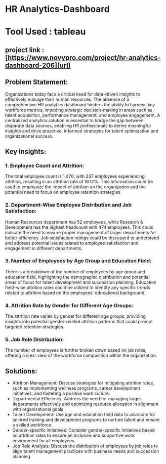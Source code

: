 # HR Analytics-Dashboard

# Tool Used : tableau

## project link : [https://www.novypro.com/project/hr-analytics-dashboard-206](url)

## Problem Statement:
Organizations today face a critical need for data-driven insights to effectively manage their human resources. The absence of a comprehensive HR analytics dashboard hinders the ability to harness key workforce metrics, impeding strategic decision-making in areas such as talent acquisition, performance management, and employee engagement. A centralized analytics solution is essential to bridge the gap between disparate data sources, enabling HR professionals to derive meaningful insights and drive proactive, informed strategies for talent optimization and organizational success.

## Key insights:

### 1. Employee Count and Attrition:

The total employee count is 1,470, with 237 employees experiencing attrition, resulting in an attrition rate of 16.12%.
This information could be used to emphasize the impact of attrition on the organization and the potential need to focus on employee retention strategies.

### 2. Department-Wise Employee Distribution and Job Satisfaction:

Human Resources department has 52 employees, while Research & Development has the highest headcount with 474 employees. This could indicate the need to ensure proper management of larger departments for better efficiency.
Job satisfaction ratings could be discussed to understand and address potential issues related to employee satisfaction and engagement in different departments.

### 3. Number of Employees by Age Group and Education Field:

There is a breakdown of the number of employees by age group and education field, highlighting the demographic distribution and potential areas of focus for talent development and succession planning.
Education field-wise attrition rates could be utilized to identify any specific trends related to attrition based on the employees' educational background.

### 4. Attrition Rate by Gender for Different Age Groups:

The attrition rate varies by gender for different age groups, providing insights into potential gender-related attrition patterns that could prompt targeted retention strategies.

### 5. Job Role Distribution:

The number of employees is further broken down based on job roles, offering a clear view of the workforce composition within the organization.

## Solutions:

- Attrition Management: Discuss strategies for mitigating attrition rates, such as implementing wellness programs, career development initiatives, and fostering a positive work culture.
- Departmental Efficiency: Address the need for managing larger departments effectively and optimizing resource allocation in alignment with organizational goals.
- Talent Development: Use age and education field data to advocate for tailored training and development programs to nurture talent and ensure a skilled workforce.
- Gender-specific Initiatives: Consider gender-specific initiatives based on attrition rates to ensure an inclusive and supportive work environment for all employees.
- Job Role Analysis: Discuss the distribution of employees by job roles to align talent management practices with business needs and succession planning.
